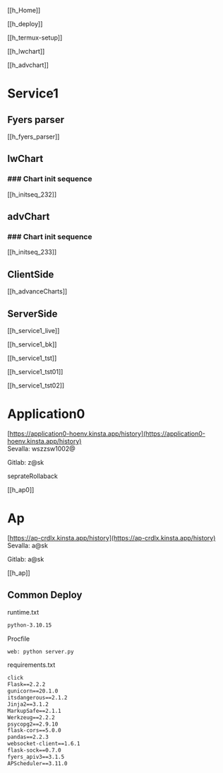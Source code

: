 
[[h_Home]]


[[h_deploy]]



[[h_termux-setup]]

[[h_lwchart]]

[[h_advchart]]



# Service1
## Fyers parser

[[h_fyers_parser]]


## lwChart

### ### Chart init sequence

[[h_initseq_232]]
## advChart

### ### Chart init sequence

[[h_initseq_233]]

## ClientSide

[[h_advanceCharts]]



## ServerSide

[[h_service1_live]]

[[h_service1_bk]]



[[h_service1_tst]]

[[h_service1_tst01]]

[[h_service1_tst02]]


# Application0  
  
[https://application0-hoenv.kinsta.app/history](https://application0-hoenv.kinsta.app/history)  
Sevalla: wszzsw1002@
  
  
Gitlab: z@sk

seprateRollaback

  [[h_ap0]]

# Ap  
  
[https://ap-crdlx.kinsta.app/history](https://ap-crdlx.kinsta.app/history)  
Sevalla: a@sk
  
  
Gitlab: a@sk

[[h_ap]]


## Common Deploy

runtime.txt

```txt
python-3.10.15

```

Procfile

```txt
web: python server.py
```

requirements.txt

```txt
click
Flask==2.2.2
gunicorn==20.1.0
itsdangerous==2.1.2
Jinja2==3.1.2
MarkupSafe==2.1.1
Werkzeug==2.2.2
psycopg2==2.9.10
flask-cors==5.0.0
pandas==2.2.3
websocket-client==1.6.1
flask-sock==0.7.0
fyers_apiv3==3.1.5
APScheduler==3.11.0
```